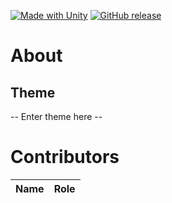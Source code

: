 [![Made with Unity](https://img.shields.io/badge/Made%20with-Unity-57b9d3.svg?style=flat&logo=unity)](https://unity3d.com)
[![GitHub release](https://img.shields.io/github/release/SkylaneGames/UnityStarter.svg?style=flat)](https://github.com/SkylaneGames/UnityStarter/releases)

# About

## Theme
-- Enter theme here --

# Contributors
Name | Role
-|-